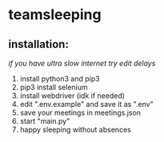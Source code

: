 <h1>teamsleeping</h1>

<h2>installation:</h2>
<p>
<i>if you have ultra slow internet try edit delays</i>

<ol>
<li> install python3 and pip3</li>
<li> pip3 install selenium</li>
<li> install webdriver (idk if needed)</li>
<li> edit ".env.example" and save it as ".env"</li>
<li> save your meetings in meetings.json</li>
<li> start "main.py"</li>
<li> happy sleeping without absences</li>
</ol>
</p>
